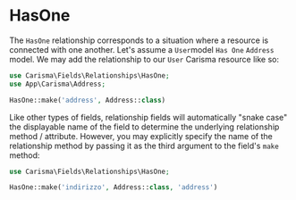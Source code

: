 # HasOne

The `HasOne` relationship corresponds to a situation where a resource is connected with one another. Let's assume a `User`model `Has One` `Address` model. We may add the relationship to our `User` Carisma resource like so:

```php
use Carisma\Fields\Relationships\HasOne;
use App\Carisma\Address;

HasOne::make('address', Address::class)
```

Like other types of fields, relationship fields will automatically "snake case" the displayable name of the field to determine the underlying relationship method / attribute. However, you may explicitly specify the name of the relationship method by passing it as the third argument to the field's `make` method:

```php
use Carisma\Fields\Relationships\HasOne;

HasOne::make('indirizzo', Address::class, 'address')
```


